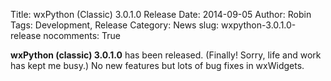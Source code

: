 Title: wxPython (Classic) 3.0.1.0 Release
Date: 2014-09-05
Author: Robin
Tags: Development, Release
Category: News
slug: wxpython-3.0.1.0-release
nocomments: True

**wxPython (classic) 3.0.1.0** has been released. (Finally! Sorry, life and work has 
kept me busy.) No new features but lots of bug fixes in wxWidgets.


